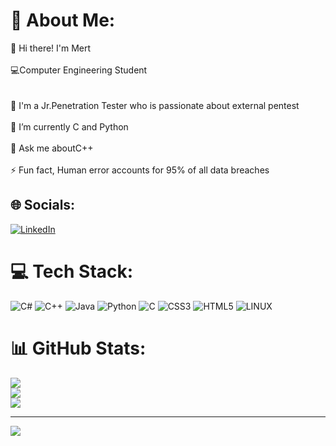# 💫 About Me:
👋 Hi there! I'm Mert<br><br>💻Computer Engineering Student<br><br><br>🔭 I'm a Jr.Penetration Tester who is passionate about external pentest<br><br>🌱 I’m currently C and Python<br><br>💬 Ask me aboutC++<br><br>⚡ Fun fact, Human error accounts for 95% of all data breaches<br>


## 🌐 Socials:
[![LinkedIn](https://img.shields.io/badge/LinkedIn-%230077B5.svg?logo=linkedin&logoColor=white)](https://linkedin.com/in/https://www.linkedin.com/in/mert-umul-3a944821b/) 

# 💻 Tech Stack:
![C#](https://img.shields.io/badge/c%23-%23239120.svg?style=for-the-badge&logo=c-sharp&logoColor=white) ![C++](https://img.shields.io/badge/c++-%2300599C.svg?style=for-the-badge&logo=c%2B%2B&logoColor=white) ![Java](https://img.shields.io/badge/java-%23ED8B00.svg?style=for-the-badge&logo=java&logoColor=white) ![Python](https://img.shields.io/badge/python-3670A0?style=for-the-badge&logo=python&logoColor=ffdd54) ![C](https://img.shields.io/badge/c-%2300599C.svg?style=for-the-badge&logo=c&logoColor=white) ![CSS3](https://img.shields.io/badge/css3-%231572B6.svg?style=for-the-badge&logo=css3&logoColor=white) ![HTML5](https://img.shields.io/badge/html5-%23E34F26.svg?style=for-the-badge&logo=html5&logoColor=white) ![LINUX](https://img.shields.io/badge/Linux-FCC624?style=for-the-badge&logo=linux&logoColor=black)
# 📊 GitHub Stats:
![](https://github-readme-stats.vercel.app/api?username=Mertumul&theme=dark&hide_border=false&include_all_commits=false&count_private=false)<br/>
![](https://github-readme-streak-stats.herokuapp.com/?user=Mertumul&theme=dark&hide_border=false)<br/>
![](https://github-readme-stats.vercel.app/api/top-langs/?username=Mertumul&theme=dark&hide_border=false&include_all_commits=false&count_private=false&layout=compact)

---
[![](https://visitcount.itsvg.in/api?id=Mertumul&icon=0&color=0)](https://visitcount.itsvg.in)

<!-- Proudly created with GPRM ( https://gprm.itsvg.in ) -->
